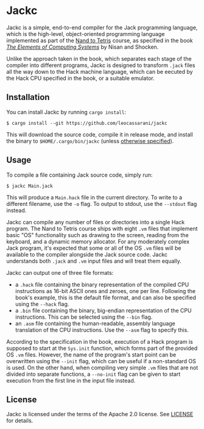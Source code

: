 # Jackc

Jackc is a simple, end-to-end compiler for the Jack programming language, which is the high-level, object-oriented programming language implemented as part of the [Nand to Tetris](https://www.nand2tetris.org) course, as specified in the book [_The Elements of Computing Systems_](https://mitpress.mit.edu/books/elements-computing-systems) by Nisan and Shocken.

Unlike the approach taken in the book, which separates each stage of the compiler into different programs, Jackc is designed to transform `.jack` files all the way down to the Hack machine language, which can be eecuted by the Hack CPU specified in the book, or a suitable emulator.

## Installation

You can install Jackc by running `cargo install`:

```
$ cargo install --git https://github.com/leocassarani/jackc
```

This will download the source code, compile it in release mode, and install the binary to `$HOME/.cargo/bin/jackc` (unless [otherwise specified](https://doc.rust-lang.org/cargo/commands/cargo-install.html)).

## Usage

To compile a file containing Jack source code, simply run:

```
$ jackc Main.jack
```

This will produce a `Main.hack` file in the current directory. To write to a different filename, use the `-o` flag. To output to stdout, use the `--stdout` flag instead.

Jackc can compile any number of files or directories into a single Hack program. The Nand to Tetris course ships with eight `.vm` files that implement basic "OS" functionality such as drawing to the screen, reading from the keyboard, and a dynamic memory allocator. For any moderately complex Jack program, it's expected that some or all of the OS `.vm` files will be available to the compiler alongside the Jack source code. Jackc understands both `.jack` and `.vm` input files and will treat them equally.

Jackc can output one of three file formats:

* a `.hack` file containing the binary representation of the compiled CPU instructions as 16-bit ASCII ones and zeroes, one per line. Following the book's example, this is the default file format, and can also be specified using the `--hack` flag.
* a `.bin` file containing the binary, big-endian representation of the CPU instructions. This can be selected using the `--bin` flag.
* an `.asm` file containing the human-readable, assembly language translation of the CPU instructions. Use the `--asm` flag to specify this.

According to the specification in the book, execution of a Hack program is supposed to start at the `Sys.init` function, which forms part of the provided OS `.vm` files. However, the name of the program's start point can be overwritten using the `--init` flag, which can be useful if a non-standard OS is used. On the other hand, when compiling very simple `.vm` files that are not divided into separate functions, a `--no-init` flag can be given to start execution from the first line in the input file instead.

## License

Jackc is licensed under the terms of the Apache 2.0 license. See [LICENSE](LICENSE) for details.

